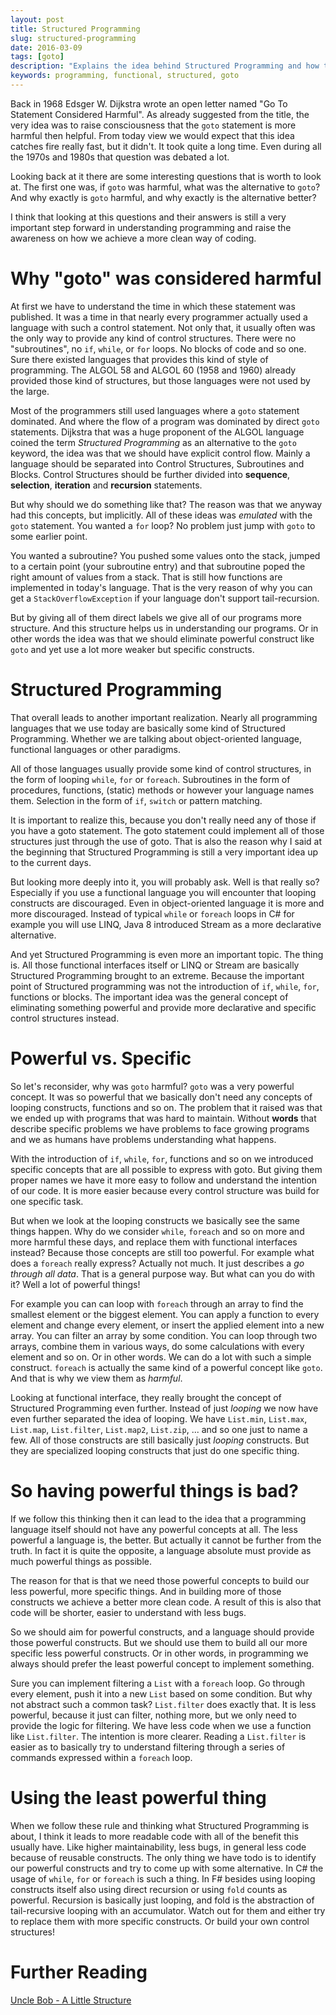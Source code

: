 ```yaml
---
layout: post
title: Structured Programming
slug: structured-programming
date: 2016-03-09
tags: [goto]
description: "Explains the idea behind Structured Programming and how they apply to Functional Programming"
keywords: programming, functional, structured, goto
---
```


Back in 1968 Edsger W. Dijkstra wrote an open letter named "Go To Statement Considered Harmful". As already suggested from
the title, the very idea was to raise consciousness that the `goto` statement is more harmful then helpful. From
today view we would expect that this idea catches fire really fast, but it didn't. It took quite a long time. Even during
all the 1970s and 1980s that question was debated a lot.

Looking back at it there are some interesting questions that is worth to look at. The first one was, if `goto` was
harmful, what was the alternative to `goto`? And why exactly is `goto` harmful, and why exactly is the alternative better?

I think that looking at this questions and their answers is still a very important step forward in understanding programming and
raise the awareness on how we achieve a more clean way of coding.

# Why "goto" was considered harmful

At first we have to understand the time in which these statement was published. It was a time in that nearly every programmer
actually used a language with such a control statement. Not only that, it usually often was the only way to provide any
kind of control structures. There were no "subroutines", no `if`, `while`, or `for` loops. No blocks of code and so one. Sure
there existed languages that provides this kind of style of programming. The ALGOL 58 and ALGOL 60 (1958 and 1960) already
provided those kind of structures, but those languages were not used by the large.

Most of the programmers still used languages where a `goto` statement dominated. And where the flow of a program was dominated
by direct `goto` statements. Dijkstra that was a huge proponent of the ALGOL language coined the term *Structured Programming*
as an alternative to the `goto` keyword, the idea was that we should have explicit control flow. Mainly a language should be separated
into Control Structures, Subroutines and Blocks. Control Structures should be further divided into **sequence**, **selection**,
**iteration** and **recursion** statements.

But why should we do something like that? The reason was that we anyway had this concepts, but implicitly. All of these ideas
was *emulated* with the `goto` statement. You wanted a `for` loop? No problem just jump with `goto` to some earlier point.

You wanted a subroutine? You pushed some values onto the stack, jumped to a certain point (your subroutine entry) and that
subroutine poped the right amount of values from a stack. That is still how functions are implemented in today's language.
That is the very reason of why you can get a `StackOverflowException` if your language don't support tail-recursion.

But by giving all of them direct labels we give all of our programs more structure. And this structure helps us in understanding
our programs. Or in other words the idea was that we should eliminate powerful construct like `goto` and yet use a lot more
weaker but specific constructs.

# Structured Programming

That overall leads to another important realization. Nearly all programming languages that we use today are basically some kind
of Structured Programming. Whether we are talking about object-oriented language, functional languages or other paradigms.

All of those languages usually provide some kind of control structures, in the form of looping `while`, `for` or `foreach`. Subroutines
in the form of procedures, functions, (static) methods or however your language names them. Selection in the form of
`if`, `switch` or pattern matching.

It is important to realize this, because you don't really need any of those if you have a goto statement. The goto statement
could implement all of those structures just through the use of goto. That is also the reason why I said at the beginning that
Structured Programming is still a very important idea up to the current days.

But looking more deeply into it, you will probably ask. Well is that really so? Especially if you use a functional language
you will encounter that looping constructs are discouraged. Even in object-oriented language it is more and more discouraged.
Instead of typical `while` or `foreach` loops in C# for example you will use LINQ, Java 8 introduced Stream as a more declarative
alternative.

And yet Structured Programming is even more an important topic. The thing is. All those functional interfaces itself or LINQ or Stream
are basically Structured Programming brought to an extreme. Because the important point of Structured programming was not
the introduction of `if`, `while`, `for`, functions or blocks. The important idea was the general concept of eliminating
something powerful and provide more declarative and specific control structures instead.

# Powerful vs. Specific

So let's reconsider, why was `goto` harmful? `goto` was a very powerful concept. It was so powerful that we basically don't need
any concepts of looping constructs, functions and so on. The problem that it raised was that we ended up with programs that was
hard to maintain. Without **words** that describe specific problems we have problems to face growing programs and we as humans
have problems understanding what happens.

With the introduction of `if`, `while`, `for`, functions and so on we introduced specific concepts that are all possible to express
with goto. But giving them proper names we have it more easy to follow and understand the intention of our code. It is more
easier because every control structure was build for one specific task.

But when we look at the looping constructs we basically see the same things happen. Why do we consider `while`, `foreach` and so
on more and more harmful these days, and replace them with functional interfaces instead? Because those concepts are still too
powerful. For example what does a `foreach` really express? Actually not much. It just describes a *go through all data*. That is
a general purpose way. But what can you do with it? Well a lot of powerful things!

For example you can can loop with `foreach` through an array to find the smallest element or the biggest element. You can apply a function
to every element and change every element, or insert the applied element into a new array. You can filter an array by some condition.
You can loop through two arrays, combine them in various ways, do some calculations with every element and so on. Or in other words.
We can do a lot with such a simple construct. `foreach` is actually the same kind of a powerful concept like `goto`.
And that is why we view them as *harmful*.

Looking at functional interface, they really brought the concept of Structured Programming even further. Instead of just *looping* we now
have even further separated the idea of looping. We have `List.min`, `List.max`, `List.map`, `List.filter`, `List.map2`, `List.zip`, ...
and so one just to name a few. All of those constructs are still basically just *looping* constructs. But they are specialized looping
constructs that just do one specific thing.

# So having powerful things is bad?

If we follow this thinking then it can lead to the idea that a programming language itself should not have any powerful concepts at all.
The less powerful a language is, the better. But actually it cannot be further from the truth. In fact it is quite the opposite, a language
absolute must provide as much powerful things as possible.

The reason for that is that we need those powerful concepts to build our less powerful, more specific things. And in building more of those
constructs we achieve a better more clean code. A result of this is also that code will be shorter, easier to understand with less bugs.

So we should aim for powerful constructs, and a language should provide those powerful constructs. But we should use them to build all our
more specific less powerful constructs. Or in other words, in programming we always should prefer the least powerful concept to implement
something.

Sure you can implement filtering a `List` with a `foreach` loop. Go through every element, push it into a new `List` based on some condition.
But why not abstract such a common task? `List.filter` does exactly that. It is less powerful, because it just can filter, nothing more,
but we only need to provide the logic for filtering. We have less code when we use a function like `List.filter`. The intention is more clearer.
Reading a `List.filter` is easier as to basically try to understand filtering through a series of commands expressed within a `foreach`
loop.

# Using the least powerful thing

When we follow these rule and thinking what Structured Programming is about, I think it leads to more readable code with all of
the benefit this usually have. Like higher maintainability, less bugs, in general less code because of reusable constructs. The
only thing we have todo is to identify our powerful constructs and try to come up with some alternative. In C# the usage of
`while`, `for` or `foreach` is such a thing. In F# besides using looping constructs itself also using direct recursion or using
`fold` counts as powerful. Recursion is basically just looping, and fold is the abstraction of tail-recursive looping with
an accumulator. Watch out for them and either try to replace them with more specific constructs. Or build your own control
structures!

# Further Reading

[Uncle Bob - A Little Structure](https://blog.8thlight.com/uncle-bob/2015/09/23/a-little-structure.html)
